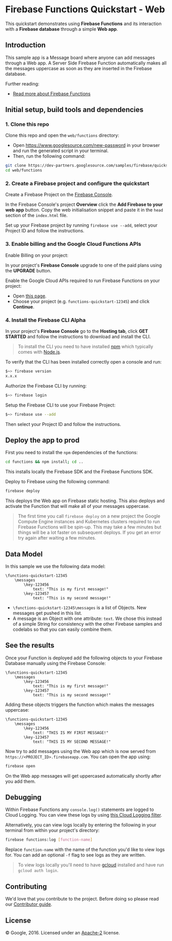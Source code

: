 # Firebase Functions Quickstart - Web

This quickstart demonstrates using **Firebase Functions** and its interaction with a **Firebase database** through a simple **Web app**.


## Introduction

This sample app is a Message board where anyone can add messages through a Web app.
A Server Side Firebase Function automatically makes all the messages uppercase as soon as they are inserted in the Firebase database.

Further reading:

 - [Read more about Firebase Functions](https://developers.google.com/firebase/docs/functions/)


## Initial setup, build tools and dependencies

### 1. Clone this repo

Clone this repo and open the `web/functions` directory:
 - Open https://www.googlesource.com/new-password in your browser and run the generated script in your terminal.
 - Then, run the following command:

```bash
git clone https://dev-partners.googlesource.com/samples/firebase/quickstart/web/
cd web/functions
```


### 2. Create a Firebase project and configure the quickstart

Create a Firebase Project on the [Firebase Console](https://console.firebase.google.com).

In the Firebase Console's project **Overview** click the **Add Firebase to your web app** button. Copy the web initialisation snippet and paste it in the `head` section of the `index.html` file.

Set up your Firebase project by running `firebase use --add`, select your Project ID and follow the instructions.


### 3. Enable billing and the Google Cloud Functions APIs

Enable Billing on your project:

In your project's **Firebase Console** upgrade to one of the paid plans using the **UPGRADE** button.

Enable the Google Cloud APIs required to run Firebase Functions on your project:

 - Open [this page](https://console.developers.google.com/flows/enableapi?apiid=cloudfunctions).
 - Choose your project (e.g. `functions-quickstart-12345`) and click **Continue**.


### 4. Install the Firebase CLI Alpha

In your project's **Firebase Console** go to the **Hosting tab**, click **GET STARTED** and follow the instructions to download and install the CLI.

> To install the CLI you need to have installed [npm](https://www.npmjs.com/) which typically comes with [Node.js](https://nodejs.org).

To verify that the CLI has been installed correctly open a console and run:

```bash
$~> firebase version
x.x.x
```

Authorize the Firebase CLI by running:

```bash
$~> firebase login
```

Setup the Firebase CLI to use your Firebase Project:

```bash
$~> firebase use --add
```

Then select your Project ID and follow the instructions.


## Deploy the app to prod

First you need to install the `npm` dependencies of the functions:

```bash
cd functions && npm install; cd ..
```

This installs locally the Firebase SDK and the Firebase Functions SDK.

Deploy to Firebase using the following command:

```bash
firebase deploy
```

This deploys the Web app on Firebase static hosting.
This also deploys and activate the Function that will make all of your messages uppercase.

> The first time you call `firebase deploy` on a new project the Google Compute Engine instances and Kubernetes clusters required to run Firebase Functions will be spin-up. This may take a few minutes but things will be a lot faster on subsequent deploys. If you get an error try again after waiting a few minutes.

## Data Model

In this sample we use the following data model:

```
\functions-quickstart-12345
    \messages
        \key-123456
            text: "This is my first message!"
        \key-123457
            text: "This is my second message!"
```

 - `\functions-quickstart-12345\messages` is a list of Objects. New messages get pushed in this list.
 - A message is an Object with one attribute: `text`. We chose this instead of a simple String for consistency with the other Firebase samples and codelabs so that you can easily combine them.

## See the results

Once your Function is deployed add the following objects to your Firebase Database manually using the Firebase Console:

```
\functions-quickstart-12345
    \messages
        \key-123456
            text: "This is my first message!"
        \key-123457
            text: "This is my second message!"
```

Adding these objects triggers the function which makes the messages uppercase:

```
\functions-quickstart-12345
    \messages
        \key-123456
            text: "THIS IS MY FIRST MESSAGE!"
        \key-123457
            text: "THIS IS MY SECOND MESSAGE!"
```

Now try to add messages using the Web app which is now served from `https://<PROJECT_ID>.firebaseapp.com`. You can open the app using:

```bash
firebase open
```

On the Web app messages will get uppercased automatically shortly after you add them.


## Debugging

Within Firebase Functions any `console.log()` statements are logged to Cloud Logging. You can view these logs by using [this Cloud Logging filter](https://console.developers.google.com/logs?project=_&service=cloudfunctions.googleapis.com).

Alternatively, you can view logs locally by entering the following in your terminal from within your project's directory:

```bash
firebase functions:log [function-name]
```

Replace `function-name` with the name of the function you'd like to view logs for. You can add an optional `-f` flag to see logs as they are written.

> To view logs locally you'll need to have [gcloud](https://cloud.google.com/sdk/) installed and have run `gcloud auth login`.


## Contributing

We'd love that you contribute to the project. Before doing so please read our [Contributor guide](../CONTRIBUTING.md).


## License

© Google, 2016. Licensed under an [Apache-2](../LICENSE) license.
